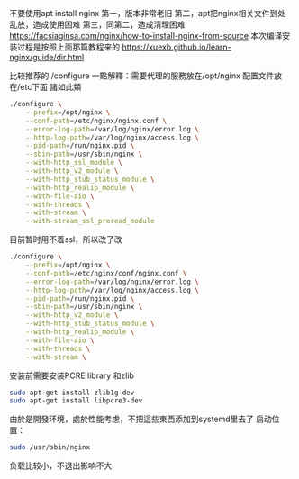 不要使用apt install nginx
第一，版本非常老旧
第二，apt把nginx相关文件到处乱放，造成使用困难
第三，同第二，造成清理困难
https://facsiaginsa.com/nginx/how-to-install-nginx-from-source
本次编译安装过程是按照上面那篇教程来的
https://xuexb.github.io/learn-nginx/guide/dir.html

比较推荐的./configure
一點解釋：需要代理的服務放在/opt/nginx
配置文件放在/etc下面
諸如此類
```sh
./configure \
    --prefix=/opt/nginx \
    --conf-path=/etc/nginx/nginx.conf \
    --error-log-path=/var/log/nginx/error.log \
    --http-log-path=/var/log/nginx/access.log \
    --pid-path=/run/nginx.pid \
    --sbin-path=/usr/sbin/nginx \
    --with-http_ssl_module \
    --with-http_v2_module \
    --with-http_stub_status_module \
    --with-http_realip_module \
    --with-file-aio \
    --with-threads \
    --with-stream \
    --with-stream_ssl_preread_module
```

目前暂时用不着ssl，所以改了改
```sh
./configure \
    --prefix=/opt/nginx \
    --conf-path=/etc/nginx/conf/nginx.conf \
    --error-log-path=/var/log/nginx/error.log \
    --http-log-path=/var/log/nginx/access.log \
    --pid-path=/run/nginx.pid \
    --sbin-path=/usr/sbin/nginx \
    --with-http_v2_module \
    --with-http_stub_status_module \
    --with-http_realip_module \
    --with-file-aio \
    --with-threads \
    --with-stream \
```
安装前需要安装PCRE library 和zlib

```sh
sudo apt-get install zlib1g-dev
sudo apt-get install libpcre3-dev
```


由於是開發环境，處於性能考慮，不把這些東西添加到systemd里去了
启动位置：
```sh
sudo /usr/sbin/nginx
```

负载比较小，不退出影响不大